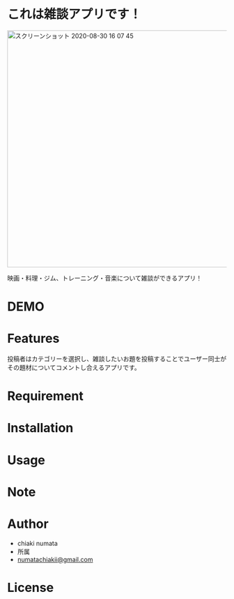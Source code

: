 # これは雑談アプリです！

<img width="543" alt="スクリーンショット 2020-08-30 16 07 45" src="https://user-images.githubusercontent.com/67324060/91653619-5e5c4a00-eadd-11ea-8559-ad0aedac33e1.png">

映画・料理・ジム、トレーニング・音楽について雑談ができるアプリ！
 
# DEMO
 
 
# Features
投稿者はカテゴリーを選択し、雑談したいお題を投稿することでユーザー同士がその題材についてコメントし合えるアプリです。
 
# Requirement
 

# Installation

# Usage
 

# Note
 
# Author
 
* chiaki numata
* 所属
* numatachiakii@gmail.com
 
# License

